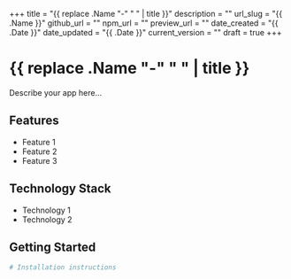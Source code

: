 +++
title = "{{ replace .Name "-" " " | title }}"
description = ""
url_slug = "{{ .Name }}"
github_url = ""
npm_url = ""
preview_url = ""
date_created = "{{ .Date }}"
date_updated = "{{ .Date }}"
current_version = ""
draft = true
+++

# {{ replace .Name "-" " " | title }}

Describe your app here...

## Features

- Feature 1
- Feature 2
- Feature 3

## Technology Stack

- Technology 1
- Technology 2

## Getting Started

```bash
# Installation instructions
```